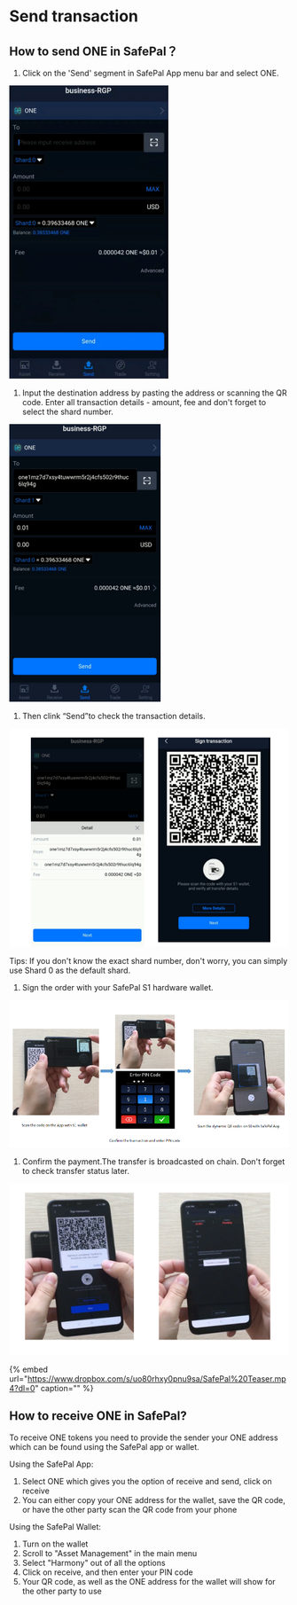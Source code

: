 # Send transaction

## How to send ONE in SafePal？

1. Click on the 'Send' segment in SafePal App menu bar and select ONE.

![](../../.gitbook/assets/image-56.png)

1. Input the destination address by pasting the address or scanning the QR code. Enter all transaction details - amount, fee and don't forget to select the shard number.

![](../../.gitbook/assets/image-49.png)

1. Then clink “Send”to check the transaction details.

![](../../.gitbook/assets/image-14.png)

Tips: If you don't know the exact shard number, don't worry, you can simply use Shard 0 as the default shard.

1. Sign the order with your SafePal S1 hardware wallet.

![](../../.gitbook/assets/image-28.png)

1. Confirm the payment.The transfer is broadcasted on chain. Don't forget to check transfer status later.

![](../../.gitbook/assets/image-31.png)

{% embed url="https://www.dropbox.com/s/uo80rhxy0pnu9sa/SafePal%20Teaser.mp4?dl=0" caption="" %}

## How to receive ONE in SafePal?

To receive ONE tokens you need to provide the sender your ONE address which can be found using the SafePal app or wallet.

Using the SafePal App:

1. Select ONE which gives you the option of receive and send, click on receive 
2. You can either copy your ONE address for the wallet, save the QR code, or have the other party scan the QR code from your phone 

Using the SafePal Wallet:

1. Turn on the wallet 
2. Scroll to "Asset Management" in the main menu
3. Select "Harmony" out of all the options 
4. Click on receive, and then enter your PIN code
5. Your QR code, as well as the ONE address for the wallet will show for the other party to use

